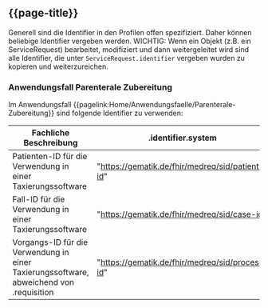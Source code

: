 ## {{page-title}}

Generell sind die Identifier in den Profilen offen spezifiziert. Daher können beliebige Identifier vergeben werden.
WICHTIG: Wenn ein Objekt (z.B. ein ServiceRequest) bearbeitet, modifiziert und dann weitergeleitet wird sind alle Identifier, die unter `ServiceRequest.identifier` vergeben wurden zu kopieren und weiterzureichen.

### Anwendungsfall Parenterale Zubereitung

Im Anwendungsfall {{pagelink:Home/Anwendungsfaelle/Parenterale-Zubereitung}} sind folgende Identifier zu verwenden:

|Fachliche Beschreibung|.identifier.system|
|---|---|
|Patienten-ID für die Verwendung in einer Taxierungssoftware|"https://gematik.de/fhir/medreq/sid/patient-id"|
|Fall-ID für die Verwendung in einer Taxierungssoftware|"https://gematik.de/fhir/medreq/sid/case-id"|
|Vorgangs-ID für die Verwendung in einer Taxierungssoftware, abweichend von .requisition|"https://gematik.de/fhir/medreq/sid/process-id"|
